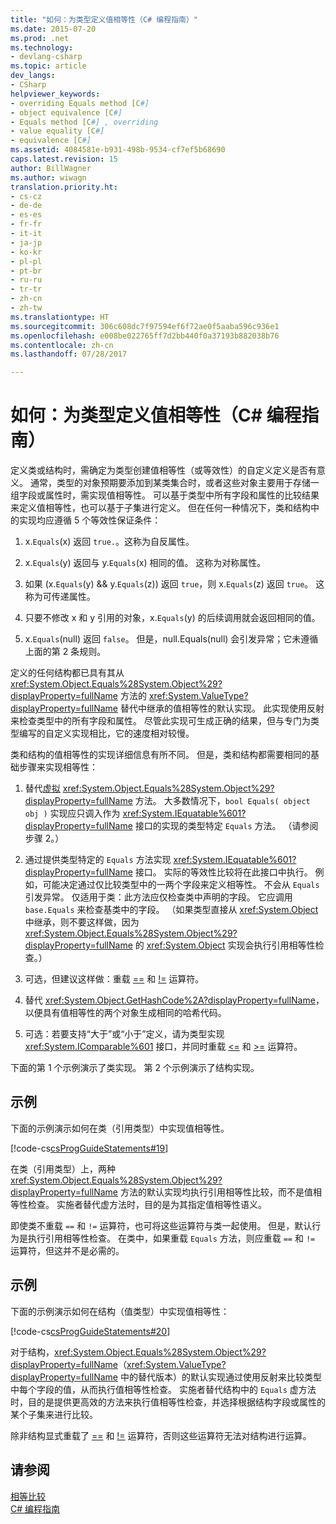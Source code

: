 ```yaml
---
title: "如何：为类型定义值相等性（C# 编程指南）"
ms.date: 2015-07-20
ms.prod: .net
ms.technology:
- devlang-csharp
ms.topic: article
dev_langs:
- CSharp
helpviewer_keywords:
- overriding Equals method [C#]
- object equivalence [C#]
- Equals method [C#] , overriding
- value equality [C#]
- equivalence [C#]
ms.assetid: 4084581e-b931-498b-9534-cf7ef5b68690
caps.latest.revision: 15
author: BillWagner
ms.author: wiwagn
translation.priority.ht:
- cs-cz
- de-de
- es-es
- fr-fr
- it-it
- ja-jp
- ko-kr
- pl-pl
- pt-br
- ru-ru
- tr-tr
- zh-cn
- zh-tw
ms.translationtype: HT
ms.sourcegitcommit: 306c608dc7f97594ef6f72ae0f5aaba596c936e1
ms.openlocfilehash: e008be022765ff7d2bb440f0a37193b882038b76
ms.contentlocale: zh-cn
ms.lasthandoff: 07/28/2017

---
```

# <a name="how-to-define-value-equality-for-a-type-c-programming-guide"></a>如何：为类型定义值相等性（C# 编程指南）
定义类或结构时，需确定为类型创建值相等性（或等效性）的自定义定义是否有意义。 通常，类型的对象预期要添加到某类集合时，或者这些对象主要用于存储一组字段或属性时，需实现值相等性。 可以基于类型中所有字段和属性的比较结果来定义值相等性，也可以基于子集进行定义。 但在任何一种情况下，类和结构中的实现均应遵循 5 个等效性保证条件：  
  
1.  x.`Equals`(x) 返回 `true.`。这称为自反属性。  
  
2.  x.`Equals`(y) 返回与 y.`Equals`(x) 相同的值。 这称为对称属性。  
  
3.  如果 (x.`Equals`(y) && y.`Equals`(z)) 返回 `true`，则 x.`Equals`(z) 返回 `true`。 这称为可传递属性。  
  
4.  只要不修改 x 和 y 引用的对象，x.`Equals`(y) 的后续调用就会返回相同的值。  
  
5.  x.`Equals`(null) 返回 `false`。 但是，null.Equals(null) 会引发异常；它未遵循上面的第 2 条规则。  
  
 定义的任何结构都已具有其从 <xref:System.Object.Equals%28System.Object%29?displayProperty=fullName> 方法的 <xref:System.ValueType?displayProperty=fullName> 替代中继承的值相等性的默认实现。 此实现使用反射来检查类型中的所有字段和属性。 尽管此实现可生成正确的结果，但与专门为类型编写的自定义实现相比，它的速度相对较慢。  
  
 类和结构的值相等性的实现详细信息有所不同。 但是，类和结构都需要相同的基础步骤来实现相等性：  
  
1.  替代[虚拟](../../../csharp/language-reference/keywords/virtual.md) <xref:System.Object.Equals%28System.Object%29?displayProperty=fullName> 方法。 大多数情况下，`bool Equals( object obj )` 实现应只调入作为 <xref:System.IEquatable%601?displayProperty=fullName> 接口的实现的类型特定 `Equals` 方法。 （请参阅步骤 2。）  
  
2.  通过提供类型特定的 `Equals` 方法实现 <xref:System.IEquatable%601?displayProperty=fullName> 接口。 实际的等效性比较将在此接口中执行。 例如，可能决定通过仅比较类型中的一两个字段来定义相等性。 不会从 `Equals` 引发异常。 仅适用于类：此方法应仅检查类中声明的字段。 它应调用 `base.Equals` 来检查基类中的字段。 （如果类型直接从 <xref:System.Object> 中继承，则不要这样做，因为 <xref:System.Object.Equals%28System.Object%29?displayProperty=fullName> 的 <xref:System.Object> 实现会执行引用相等性检查。）  
  
3.  可选，但建议这样做：重载 [==](../../../csharp/language-reference/operators/equality-comparison-operator.md) 和 [!=](../../../csharp/language-reference/operators/not-equal-operator.md) 运算符。  
  
4.  替代 <xref:System.Object.GetHashCode%2A?displayProperty=fullName>，以便具有值相等性的两个对象生成相同的哈希代码。  
  
5.  可选：若要支持“大于”或“小于”定义，请为类型实现 <xref:System.IComparable%601> 接口，并同时重载 [<=](../../../csharp/language-reference/operators/less-than-equal-operator.md) 和 [>=](../../../csharp/language-reference/operators/greater-than-equal-operator.md) 运算符。  
  
 下面的第 1 个示例演示了类实现。 第 2 个示例演示了结构实现。  
  
## <a name="example"></a>示例  
 下面的示例演示如何在类（引用类型）中实现值相等性。  
  
 [!code-cs[csProgGuideStatements#19](../../../csharp/programming-guide/classes-and-structs/codesnippet/CSharp/how-to-define-value-equality-for-a-type_1.cs)]  
  
 在类（引用类型）上，两种 <xref:System.Object.Equals%28System.Object%29?displayProperty=fullName> 方法的默认实现均执行引用相等性比较，而不是值相等性检查。 实施者替代虚方法时，目的是为其指定值相等性语义。  
  
 即使类不重载 `==` 和 `!=` 运算符，也可将这些运算符与类一起使用。 但是，默认行为是执行引用相等性检查。 在类中，如果重载 `Equals` 方法，则应重载 `==` 和 `!=` 运算符，但这并不是必需的。  
  
## <a name="example"></a>示例  
 下面的示例演示如何在结构（值类型）中实现值相等性：  
  
 [!code-cs[csProgGuideStatements#20](../../../csharp/programming-guide/classes-and-structs/codesnippet/CSharp/how-to-define-value-equality-for-a-type_2.cs)]  
  
 对于结构，<xref:System.Object.Equals%28System.Object%29?displayProperty=fullName>（<xref:System.ValueType?displayProperty=fullName> 中的替代版本）的默认实现通过使用反射来比较类型中每个字段的值，从而执行值相等性检查。 实施者替代结构中的 `Equals` 虚方法时，目的是提供更高效的方法来执行值相等性检查，并选择根据结构字段或属性的某个子集来进行比较。  
  
 除非结构显式重载了 [==](../../../csharp/language-reference/operators/equality-comparison-operator.md) 和 [!=](../../../csharp/language-reference/operators/not-equal-operator.md) 运算符，否则这些运算符无法对结构进行运算。  
  
## <a name="see-also"></a>请参阅  
 [相等比较](../../../csharp/programming-guide/statements-expressions-operators/equality-comparisons.md)   
 [C# 编程指南](../../../csharp/programming-guide/index.md)

